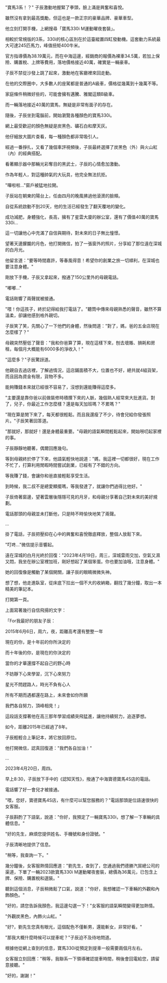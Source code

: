 
"寶馬3系！？" 子辰激動地握緊了拳頭，臉上滿是興奮和喜悅。

雖然沒有拿到最高獎勵，但這也是一款正宗的豪華品牌、豪華車型。

他立刻打開手機，上網搜尋「寶馬330i M運動曜夜套裝」。

相較於常規版的3系，330i的核心區別在於這臺縱置四缸發動機。這套動力系統最大可達245匹馬力，峰值扭矩400牛米。

官方指導價為38.19萬元，而在中海這邊，經銷商的報價為裸車34.5萬，若加上保險、購置稅、上牌等費用，落地價格接近40萬，確實是一輛豪車。

子辰不禁從沙發上跳了起來，激動地在客廳裡來回走動。

在他的交際圈中，大多數人的座駕都是普通的A級車，價格從幾萬到十幾萬不等。

家庭條件稍微好些的，可能會擁有邁騰、雅閣這類B級車。

而一輛落地接近40萬的寶馬，無疑是非常有面子的存在。

隨後，子辰坐到電腦前，開始瀏覽各種顏色的寶馬330i。

網上最受歡迎的顏色無疑是炭黑色、礦石白和摩天灰。

他仔細放大圖片查看，每一種顏色都非常吸引人。

經過一番掙扎，又看了幾個車評視頻後，子辰最終選擇了炭黑色（外）與火山紅（內）的經典搭配。

看著顯示器中那輛光彩奪目的黑武士，子辰的心情愈加激動。

作為年輕人，對這種帥氣的大玩具，他完全無法抗拒。

"嘩啦啦..."窗戶被猛地拉開。

子辰站在朝東的陽台上，任由四月的晚風拂過他滾燙的臉頰。

自從系統啟動不到20天，他的生活已經發生了翻天覆地的變化。

成功減肥，身體強化，長高，擁有了星雲大廈的辦公室，還有了價值40萬的寶馬330i...

這一切讓他心中充滿了自信與期待，對未來的日子無比憧憬。

望著天邊朦朧的月色，他打開微信，拍了一張窗外的照片，分享給了那位遠在深城的白月光。

他留言道："要等時間嘉許，等春風得意！希望你的創業之旅一切順利，在深城也要注意身體。"

剛放下手機，子辰又拿起來，撥通了150公里外的母親電話。

"嘟嘟..."

電話剛響了兩聲就被接通。

"喂！你這孩子，終於記得給我打電話了。"聽筒中傳來母親熟悉的聲音，雖然不算溫柔，卻讓他感到格外親切。

子辰笑了笑，先關心了一下他們的身體，然後問道："對了，媽，爸的五金店現在怎麼樣了？"

母親突然壓低了聲音："我和你爸算了算，現在這樣下來，刨去壞賬、損耗和房租，每個月大概能有6000多的淨收入！"

"這麼多？"子辰驚訝道。

他親自去過店裡，了解過情況，這店鋪面積不大，位置也不好，總共就4組貨架，而且因為資金有限，貨物不多。

能夠賺錢本來就已經很不容易了，沒想到還能賺得這麼多。

"主要還是靠你爸以前做裝修時積攢下來的人脈，幾個熟人經常來大批進貨。對了，兒子，你最近工作怎麼樣？還是每天加班嗎？不累嗎？"

"現在算是閒下來了，每天都很輕鬆。而且我還瘦了不少，待會兒給你發張照片。"子辰笑著回答道。

"那就好，那就好！還是身體最重要。"母親的語氣瞬間輕鬆起來，開始嘮叨起家裡的事。

子辰靜靜地聽著，偶爾回應幾句。

等到母親終於停了下來，他語氣輕快地說道："媽，我這裡一切都很好，現在工作不忙了，打算利用閒暇時間嘗試創業，已經有了不錯的方向。

等我賺了錢，會讓你和爸直接輕鬆享受生活。

到時候，我二叔不是總愛顯擺嗎，等我發達了，就讓你們過得比他好。"

子辰倚著窗邊，望著雲層後隱隱可見的月牙，和母親分享著自己對未來的美好規劃。

電話那頭的母親並未打斷他，只是時不時愉快地笑了兩聲。

...

掛了電話，子辰把壓抑在心中的興奮和喜悅徹底釋放，整個人放鬆下來。

"叮咚..."微信提示音響起。

遠在深城的白月光終於回復："2023年4月19日，周三，深城雷雨交加，空氣又濕又悶，我坐在辦公室裡加班，剛好想起了某個笨蛋。你也要加油哦，注意身體。"

她的回復像是觸動了某個開關，讓子辰的眼睛微微失神。

想了想，他走進臥室，從床底下拉出一個不大的收納箱，翻找了幾分鐘，取出一本精美的筆記本。

打開第一頁。

上面寫著幾行自信飛揚的文字：

「For我最好的朋友子辰：

2015年6月6日，周六，夜，距離高考還有整整一年

現在的你，是十年前的你所決定的

而十年後的你，是現在的你決定的

當你的才華還撐不起自己的野心時

不妨靜下心來學習，沉下心來努力

星光不問趕路人，時光不負有心人

所有不期而遇都還在路上，未來會如你所願

我們各自努力，頂峰相見！」

這段話支撐著他在高三那年學習成績突飛猛進，讓他持續努力，追逐夢想。

如今，距離2015年已經過了8年。

子辰輕輕合上筆記本，將它放回原位。

他打開微信，認真回復道："我們各自加油！"

...

2023年4月20日，周四。

早上8:30，子辰放下手中的《認知天性》，撥通了中海寶德寶馬4S店的電話。

電話響了好一會兒才被接通。

"喂，您好，寶德寶馬4S店，有什麼可以幫您服務的？"電話那頭是位語速很快的女客服。

子辰斟酌了下語氣，說道："你好，我預定了一輛寶馬330i，想了解一下車輛的具體信息。"

"好的先生，麻煩您提供姓名、手機號和身份證號。"

子辰清晰地提供了信息。

"稍等，我查詢一下。"

幾分鐘後，女客服熱情回應道："劉先生，查到了，您通過我們德勝汽貿總公司的渠道，下單了一輛2023款寶馬330i M運動曜夜套裝，總價為36萬元，已包含上牌、保險、購置稅和選裝。"

聽到這個消息，子辰稍微鬆了口氣，說道："你好，我想確認一下車輛的外觀和內飾顏色。"

"好的，請您告訴我顏色，我這邊勾選一下！"女客服的語氣瞬間變得更加熱情。

"外觀炭黑色，內飾火山紅。"

"好?，劉先生您真有眼光，這個配色不僅斬男，還能斬女，非常好看。"

"那我大概什麼時候可以提車呢？"子辰迫不及待地問道。

根據他從網上查到的信息，寶馬330i從預定到提車一般需要兩個月左右。

女客服立刻回應："稍等，我聯系一下領導確認提車時間，稍後會回電給您，請留意接聽。"

"好的，謝謝！"